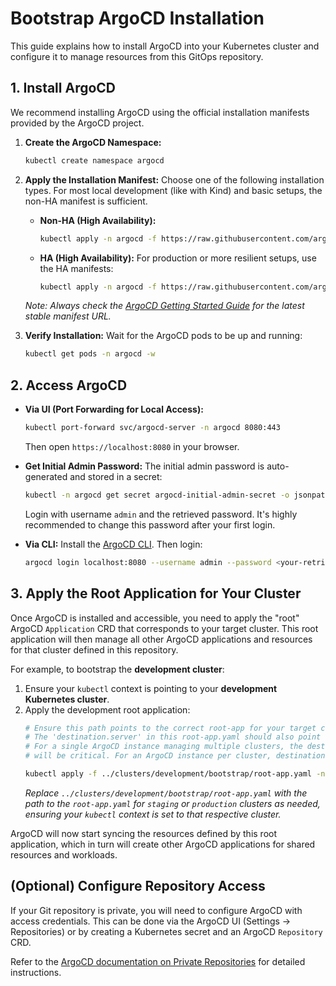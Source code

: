 # Bootstrap ArgoCD Installation

This guide explains how to install ArgoCD into your Kubernetes cluster and configure it to manage resources from this GitOps repository.

## 1. Install ArgoCD

We recommend installing ArgoCD using the official installation manifests provided by the ArgoCD project.

1.  **Create the ArgoCD Namespace:**
    ```bash
    kubectl create namespace argocd
    ```

2.  **Apply the Installation Manifest:**
    Choose one of the following installation types. For most local development (like with Kind) and basic setups, the non-HA manifest is sufficient.

    *   **Non-HA (High Availability):**
        ```bash
        kubectl apply -n argocd -f https://raw.githubusercontent.com/argoproj/argo-cd/stable/manifests/install.yaml
        ```

    *   **HA (High Availability):**
        For production or more resilient setups, use the HA manifests:
        ```bash
        kubectl apply -n argocd -f https://raw.githubusercontent.com/argoproj/argo-cd/stable/manifests/ha/install.yaml
        ```
    *Note: Always check the [ArgoCD Getting Started Guide](https://argo-cd.readthedocs.io/en/stable/getting_started/) for the latest stable manifest URL.*

3.  **Verify Installation:**
    Wait for the ArgoCD pods to be up and running:
    ```bash
    kubectl get pods -n argocd -w
    ```

## 2. Access ArgoCD

*   **Via UI (Port Forwarding for Local Access):**
    ```bash
    kubectl port-forward svc/argocd-server -n argocd 8080:443
    ```
    Then open `https://localhost:8080` in your browser.

*   **Get Initial Admin Password:**
    The initial admin password is auto-generated and stored in a secret:
    ```bash
    kubectl -n argocd get secret argocd-initial-admin-secret -o jsonpath="{.data.password}" | base64 -d; echo
    ```
    Login with username `admin` and the retrieved password. It's highly recommended to change this password after your first login.

*   **Via CLI:**
    Install the [ArgoCD CLI](https://argo-cd.readthedocs.io/en/stable/cli_installation/). Then login:
    ```bash
    argocd login localhost:8080 --username admin --password <your-retrieved-password> --insecure
    ```

## 3. Apply the Root Application for Your Cluster

Once ArgoCD is installed and accessible, you need to apply the "root" ArgoCD `Application` CRD that corresponds to your target cluster. This root application will then manage all other ArgoCD applications and resources for that cluster defined in this repository.

For example, to bootstrap the **development cluster**:

1.  Ensure your `kubectl` context is pointing to your **development Kubernetes cluster**.
2.  Apply the development root application:
    ```bash
    # Ensure this path points to the correct root-app for your target cluster.
    # The 'destination.server' in this root-app.yaml should also point to the correct cluster.
    # For a single ArgoCD instance managing multiple clusters, the destination.name or destination.server
    # will be critical. For an ArgoCD instance per cluster, destination.server is usually kubernetes.default.svc.

    kubectl apply -f ../clusters/development/bootstrap/root-app.yaml -n argocd
    ```
    *Replace `../clusters/development/bootstrap/root-app.yaml` with the path to the `root-app.yaml` for `staging` or `production` clusters as needed, ensuring your `kubectl` context is set to that respective cluster.*

ArgoCD will now start syncing the resources defined by this root application, which in turn will create other ArgoCD applications for shared resources and workloads.

## (Optional) Configure Repository Access

If your Git repository is private, you will need to configure ArgoCD with access credentials. This can be done via the ArgoCD UI (Settings -> Repositories) or by creating a Kubernetes secret and an ArgoCD `Repository` CRD.

Refer to the [ArgoCD documentation on Private Repositories](https://argo-cd.readthedocs.io/en/stable/user-guide/private-repositories/) for detailed instructions.
